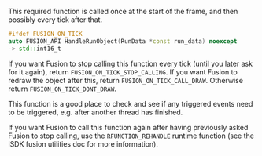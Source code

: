 This required function is called once at the start of the frame, and then possibly every tick after that.
```cpp
#ifdef FUSION_ON_TICK
auto FUSION_API HandleRunObject(RunData *const run_data) noexcept
-> std::int16_t
```
If you want Fusion to stop calling this function every tick (until you later ask for it again), return `FUSION_ON_TICK_STOP_CALLING`.
If you want Fusion to redraw the object after this, return `FUSION_ON_TICK_CALL_DRAW`.
Otherwise return `FUSION_ON_TICK_DONT_DRAW`.

This function is a good place to check and see if any triggered events need to be triggered, e.g. after another thread has finished.

If you want Fusion to call this function again after having previously asked Fusion to stop calling, use the `RFUNCTION_REHANDLE` runtime function (see the lSDK fusion utilities doc for more information).

